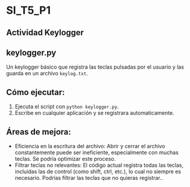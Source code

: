 # SI_T5_P1
## Actividad Keylogger
## keylogger.py
Un keylogger básico que registra las teclas pulsadas por el usuario y las guarda en un archivo `keylog.txt`.

## Cómo ejecutar:
1. Ejecuta el script con `python keylogger.py`.
2. Escribe en cualquier aplicación y se registrara automaticamente.

## Áreas de mejora:
- Eficiencia en la escritura del archivo: Abrir y cerrar el archivo constantemente puede ser ineficiente, especialmente con muchas teclas. Se podría optimizar este proceso.
- Filtrar teclas no relevantes: El código actual registra todas las teclas, incluidas las de control (como shift, ctrl, etc.), lo cual no siempre es necesario. Podrías filtrar las teclas que no quieras registrar..
